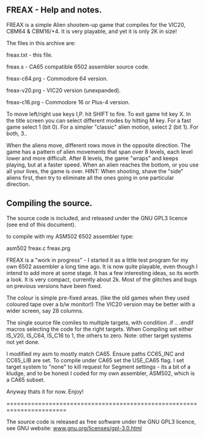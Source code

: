 
  FREAX  - Help and notes.
  ------------------------
  
FREAX is a simple Alien shootem-up game that compiles for the VIC20, CBM64 & CBM16/+4.
It is very playable, and yet it is only 2K in size!

The files in this archive are:

freax.txt        - this file.

freax.s          - CA65 compatible 6502 assembler source code.

freax-c64.prg    - Commodore 64 version.

freax-v20.prg    - VIC20 version (unexpanded).

freax-c16.prg    - Commodore 16 or Plus-4 version.


To move left/right use keys I,P.   hit SHIFT to fire. To exit game hit key X.
In the title screen you can select different modes by hitting M key. 
For a fast game select 1 (bit 0). For a simpler "classic" alien motion, select 2 (bit 1). For both, 3..

When the aliens move, different rows move in the opposite direction.
The game has a pattern of alien movements that span over 8 levels, each level lower and more difficult.
After 8 levels, the game "wraps" and keeps playing, but at a faster speed.
When an alien reaches the bottom, or you use all your lives, the game is over.
HINT: When shooting, shave the "side" aliens first, then try to eliminate all the ones going in one particular direction.

Compiling the source.
---------------------
The source code is included, and released under the GNU GPL3 licence (see end of this document).

to compile with my ASM502 6502 assembler type:

asm502 freax.c freax.prg

FREAX is a "work in progress" - I started it as a little test program for my own 6502 assembler a long time ago.
It is now quite playable, even though I intend to add more at some stage. It has a few interesting ideas, so its worth a look.
It is very compact, currently about 2k. Most of the glitches and bugs on previous versions have been fixed.

The colour is simple pre-fixed areas. (like the old games when they used coloured tape over a b/w monitor!) 
The VIC20 version may be better with a wider screen, say 28 columns.

The single source file comiles to multiple targets, with condition .if .. .endif macros selecting the code for the right targets.
When Compiling set either  IS_V20, IS_C64, IS_C16  to 1, the others to zero. 
Note: other target systems not yet done.

I modified my asm to mostly match CA65. Ensure paths CC65_INC and CC65_LIB are set.
To compile under CA65 set the USE_CA65 flag. I set target system to "none" to kill
request for Segment settings - its a bit of a kludge, and to be honest I coded for my own 
assembler, ASM502, which is a CA65 subset.

Anyway thats it for now. Enjoy!


=======================================================================

The source code is released as free software under the GNU GPL3 licence,
see GNU website:      www.gnu.org/licenses/gpl-3.0.html 
